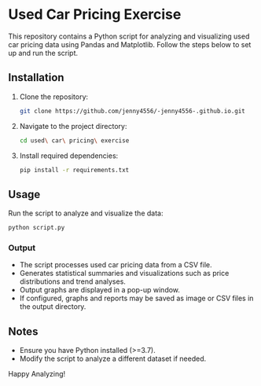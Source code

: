 # Used Car Pricing Exercise

This repository contains a Python script for analyzing and visualizing used car pricing data using Pandas and Matplotlib. Follow the steps below to set up and run the script.

## Installation

1. Clone the repository:
   ```sh
   git clone https://github.com/jenny4556/-jenny4556-.github.io.git
   ```
2. Navigate to the project directory:
   ```sh
   cd used\ car\ pricing\ exercise
   ```
3. Install required dependencies:
   ```sh
   pip install -r requirements.txt
   ```

## Usage

Run the script to analyze and visualize the data:
```sh
python script.py
```

### Output

- The script processes used car pricing data from a CSV file.
- Generates statistical summaries and visualizations such as price distributions and trend analyses.
- Output graphs are displayed in a pop-up window.
- If configured, graphs and reports may be saved as image or CSV files in the output directory.

## Notes
- Ensure you have Python installed (>=3.7).
- Modify the script to analyze a different dataset if needed.

Happy Analyzing!

